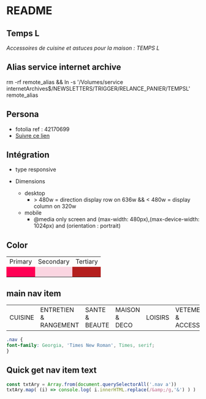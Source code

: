 # README

## Temps L

*Accessoires de cuisine et astuces pour la maison : TEMPS L*

## Alias service internet archive

rm -rf remote_alias && ln -s '/Volumes/service internetArchives$/NEWSLETTERS/TRIGGER/RELANCE_PANIER/TEMPSL' remote_alias

## Persona 

- fotolia ref : 42170699
- [ Suivre ce lien ]( https://fr.fotolia.com/Search/Model/122507797?offset=200 )

## Intégration

- type responsive

- Dimensions
  - desktop
    - \> 480w = direction display row on 636w && < 480w = display column on 320w
  - mobile
    - @media only screen and (max-width: 480px),(max-device-width: 1024px) and (orientation : portrait)

## Color

<table>
  <tr>
    <td>Primary</td>
    <td>Secondary</td>
    <td>Tertiary</td>
  </tr>
  <tr>
    <td style="background-color: #FF0054;" >&nbsp;</td>
    <td style="background-color: #FAD5E1;" >&nbsp;</td>
    <td style="background-color: #B41F1E;" >&nbsp;</td>
  </tr>
</table>

## main nav item

<table>
  <tr>
    <td>CUISINE</td> 
    <td>ENTRETIEN &<br />RANGEMENT</td> 
    <td>SANTE &<br />BEAUTE</td> 
    <td>MAISON &<br />DECO</td> 
    <td>LOISIRS</td> 
    <td>VETEMENTS &<br />ACCESSOIRES</td> 
    <td>BONNES<br />AFFAIRES</td>
  </tr>
</table>

```css
.nav {
font-family: Georgia, 'Times New Roman', Times, serif;
}
```

## Quick get nav item text

```js
const txtAry = Array.from(document.querySelectorAll('.nav a'))
txtAry.map( (i) => console.log( i.innerHTML.replace(/&amp;/g,'&') ) )
```

